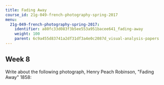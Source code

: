 ```yaml
---
title: Fading Away
course_id: 21g-049-french-photography-spring-2017
menu:
  21g-049-french-photography-spring-2017:
    identifier: a80fc33d083f3b5ee553a951bacee641_fading-away
    weight: 100
    parent: 6c9a455d83741a2df31df3a4e0c2087d_visual-analysis-papers
---
```

Week 8
------

Write about the following photograph, Henry Peach Robinson, "Fading Away" 1858:
